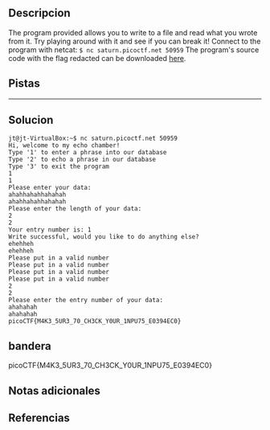 ## Descripcion
The program provided allows you to write to a file and read what you wrote from it. Try playing around with it and see if you can break it! Connect to the program with netcat: `$ nc saturn.picoctf.net 50959` The program's source code with the flag redacted can be downloaded [here](https://artifacts.picoctf.net/c/141/program-redacted.c).
## Pistas 
****** 
## Solucion
```
jt@jt-VirtualBox:~$ nc saturn.picoctf.net 50959
Hi, welcome to my echo chamber!
Type '1' to enter a phrase into our database
Type '2' to echo a phrase in our database
Type '3' to exit the program
1
1
Please enter your data:
ahahhahahhahahah
ahahhahahhahahah
Please enter the length of your data:
2
2
Your entry number is: 1
Write successful, would you like to do anything else?
ehehheh
ehehheh
Please put in a valid number
Please put in a valid number
Please put in a valid number
Please put in a valid number
2
2
Please enter the entry number of your data:
ahahahah
ahahahah
picoCTF{M4K3_5UR3_70_CH3CK_Y0UR_1NPU75_E0394EC0} 
```
## bandera
picoCTF{M4K3_5UR3_70_CH3CK_Y0UR_1NPU75_E0394EC0}
## Notas adicionales 

## Referencias